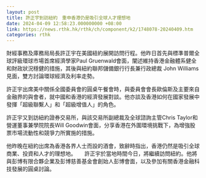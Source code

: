 ```yaml
---
layout: post
title: 許正宇到訪紐約　重申香港仍是吸引全球人才理想地
date: 2024-04-09 12:58:23.000000000 +08:00
link: https://news.rthk.hk/rthk/ch/component/k2/1748078-20240409.htm
categories: rthk
---
```


財經事務及庫務局局長許正宇在美國紐約展開訪問行程。他昨日首先與標準普爾全球評級環球巿場首席經濟學家Paul Gruenwald會面，闡述維持香港金融體系健全和財政狀況穩健的措施，其後與紐約聯邦儲備銀行行長兼行政總裁 John Williams見面，雙方討論環球經濟及利率走勢。

許正宇出席美中關係全國委員會的圓桌午餐會時，與委員會會長歐倫斯及主要來自金融界的與會者，就中國和香港的經濟發展對談。他亦談及香港如何在國家發展中發揮「超級聯繫人」和「超級增值人」的角色。

許正宇又到訪紐約證券交易所，與該交易所副總裁及全球諮詢主管Chris Taylor和營運董事兼學院院長Will Goodwin會面，分享香港在外圍環境挑戰下，為增強股票市場流動性和競爭力所實施的措施。

他昨晚在紐約出席為香港各界人士而設的酒會，致辭時指出，香港仍然是吸引全球商業、投資和人才的理想地。 
　
許正宇於當地時間今日，將繼續訪問紐約。他將與彭博有限合夥企業及彭博慈善基金會創始人彭博會面，以及參加有關香港金融科技發展的圓桌討論。
